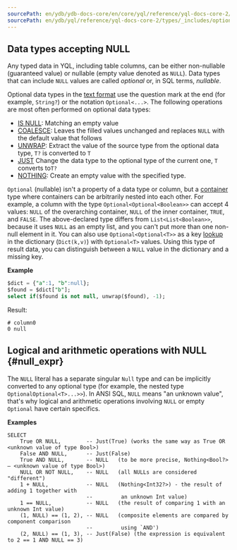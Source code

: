 ```yaml
---
sourcePath: en/ydb/ydb-docs-core/en/core/yql/reference/yql-docs-core-2/types/_includes/optional.md
sourcePath: en/ydb/yql/reference/yql-docs-core-2/types/_includes/optional.md
---
```


## Data types accepting NULL

Any typed data in YQL, including table columns, can be either non-nullable (guaranteed value) or nullable (empty value denoted as `NULL`). Data types that can include `NULL` values are called _optional_ or, in SQL terms, _nullable_.

Optional data types in the [text format](../type_string.md) use the question mark at the end (for example, `String?`) or the notation `Optional<...>`.
The following operations are most often performed on optional data types:

* [IS NULL](../../syntax/expressions.md#is-null): Matching an empty value
* [COALESCE](../../builtins/basic.md#coalesce): Leaves the filled values unchanged and replaces `NULL` with the default value that follows
* [UNWRAP](../../builtins/basic.md#optional-ops): Extract the value of the source type from the optional data type, `T?` is converted to `T`
* [JUST](../../builtins/basic#optional-ops) Change the data type to the optional type of the current one, `T` converts to`T?`
* [NOTHING](../../builtins/basic.md#optional-ops): Create an empty value with the specified type.

`Optional` (nullable) isn't a property of a data type or column, but a [container](../containers.md) type where containers can be arbitrarily nested into each other. For example, a column with the type `Optional<Optional<Boolean>>` can accept 4 values: `NULL` of the overarching container, `NULL` of the inner container, `TRUE`, and `FALSE`. The above-declared type differs from `List<List<Boolean>>`, because it uses `NULL` as an empty list, and you can't put more than one non-null element in it. You can also use `Optional<Optional<T>>` as a key [lookup](/docs/s_expressions/functions#lookup) in the dictionary (`Dict(k,v)`) with `Optional<T>` values. Using this type of result data, you can distinguish between a `NULL` value in the dictionary and a missing key.

**Example**

```sql
$dict = {"a":1, "b":null};
$found = $dict["b"];
select if($found is not null, unwrap($found), -1);
```

Result:

```text
# column0
0 null
```

## Logical and arithmetic operations with NULL {#null_expr}

The `NULL` literal has a separate singular `Null` type and can be implicitly converted to any optional type (for example, the nested type `OptionalOptional<T>...>>`). In ANSI SQL, `NULL` means "an unknown value", that's why logical and arithmetic operations involving `NULL` or empty `Optional` have certain specifics.

**Examples**

```
SELECT
    True OR NULL,        -- Just(True) (works the same way as True OR <unknown value of type Bool>)
    False AND NULL,      -- Just(False)
    True AND NULL,       -- NULL   (to be more precise, Nothing<Bool?> – <unknown value of type Bool>)
    NULL OR NOT NULL,    -- NULL   (all NULLs are considered "different")
    1 + NULL,            -- NULL   (Nothing<Int32?>) - the result of adding 1 together with
                         --         an unknown Int value)
    1 == NULL,           -- NULL   (the result of comparing 1 with an unknown Int value)
    (1, NULL) == (1, 2), -- NULL   (composite elements are compared by component comparison
                         --         using `AND')
    (2, NULL) == (1, 3), -- Just(False) (the expression is equivalent to 2 == 1 AND NULL == 3)
```


